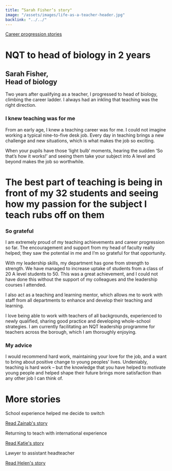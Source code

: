 ```yaml
---
title: “Sarah Fisher’s story"
image: "/assets/images/life-as-a-teacher-header.jpg"
backlink: "../../"
---
```


<div class="content-wrapper">
    <div class="content__right">
    </div>
    <div class="content__left">
        <div class="stories">
            <p>
                <a class="backlink backlink--top" href="/life-as-a-teacher/my-story-into-teaching/career-progression">Career progression stories</a>
            </p>
            <h1>NQT to head of biology in 2 years</h1>
            <div class="story-header">
                <div class="story-header__thumb" style="background-image:url('/assets/images/stories/stories-sarah-f.jpg')"></div>
                <div class="story-header__label">
                    <h2>Sarah Fisher, <br/>Head of biology</h2>
                </div>
            </div>
            <p class="prominent">
                Two years after qualifying as a teacher, I progressed to head of biology, climbing the career ladder. I always had an inkling that teaching was the right direction.
            </p>
            <h3>I knew teaching was for me</h3>
                <p>From an early age, I knew a teaching career was for me. I could not imagine working a typical nine-to-five desk job. Every day in teaching brings a new challenge and new situations, which is what makes the job so exciting.
                </p>
            <p>When your pupils have those ‘light bulb’ moments, hearing the sudden ‘So that’s how it works!’ and seeing them take your subject into A level and beyond makes the job so worthwhile.
            </p>
            <div>
                <div class="quote-block">
                    <span class="icon-quote"></span>
                    <h1>The best part of teaching is being in front of my 32 students and seeing how my passion for the subject I teach rubs off on them<span class="icon-quote quote-close"></span></h1>
                </div>
                <h3>So grateful</h3>
               <p>
                  I am extremely proud of my teaching achievements and career progression so far. The encouragement and support from my head of faculty really helped; they saw the potential in me and I’m so grateful for that 				opportunity.
                </p>
                <p>
                    With my leadership skills, my department has gone from strength to strength. We have managed to increase uptake of students from a class of 20 A level students to 50. This was a great achievement, and I could not have done this without the support of my colleagues and the leadership courses I attended.
		        </p>
                <p>I also act as a teaching and learning mentor, which allows me to work with staff from all departments to enhance and develop their teaching and learning. 
                </p>
                <p>I love being able to work with teachers of all backgrounds, experienced to newly qualified, sharing good practice and developing whole-school strategies. I am currently facilitating an NQT leadership programme for teachers across the borough, which I am thoroughly enjoying.
		        </p>
                <h3>My advice</h3>
                <p>I would recommend hard work, maintaining your love for the job, and a want to bring about positive change to young peoples' lives. Undeniably, teaching is hard work – but the knowledge that you have helped to motivate young people and helped shape their future brings more satisfaction than any other job I can think of.
                </p>
            </div>
	    </div>
    </div> 
</div>

<div class="more-stories">
    <h1 class="more-stories_header strapline">More stories</h1>
    <div class="more-stories__thumbs">
        <div class="more-stories__thumbs__thumb">
            <a href="/life-as-a-teacher/my-story-into-teaching/career-changers/school-experience-helped-me-decide-to-switch">
                <div class="more-stories__thumbs__thumb__img" style="background-image:url('/assets/images/stories/stories-zainab.jpg')"></div>
            </a>
            <div class="more-stories__thumbs__thumb__content">
                <p>School experience helped me decide to switch</p>
                <a class="git-link" href="/life-as-a-teacher/my-story-into-teaching/career-changers/school-experience-helped-me-decide-to-switch">Read Zainab's story  <i class="fas fa-chevron-right"></i></a>
            </div>
        </div>
        <div class="more-stories__thumbs__thumb">
            <a href="/life-as-a-teacher/my-story-into-teaching/international-career-changers/returning-to-teaching-with-international-experience">
                <div class="more-stories__thumbs__thumb__img" style="background-image:url('/assets/images/stories/stories-katie.png')"></div>
            </a>
            <div class="more-stories__thumbs__thumb__content">
                <p>Returning to teach with international experience</p>
                <a class="git-link" href="/life-as-a-teacher/my-story-into-teaching/international-career-changers/returning-to-teaching-with-international-experience">Read Katie's story  <i class="fas fa-chevron-right"></i></a>
            </div>
        </div>
        <div class="more-stories__thumbs__thumb">
            <a href="/life-as-a-teacher/my-story-into-teaching/career-progression/lawyer-to-assistant-teacher">
                <div class="more-stories__thumbs__thumb__img" style="background-image:url('/assets/images/stories/stories-helen.jpg')"></div>
            </a>
            <div class="more-stories__thumbs__thumb__content">
                <p>Lawyer to assistant headteacher</p>
                <a class="git-link" href="/life-as-a-teacher/my-story-into-teaching/career-progression/lawyer-to-assistant-teacher">Read Helen's story <i class="fas fa-chevron-right"></i></a>
            </div>
        </div>
    </div>
</div>
